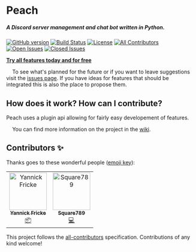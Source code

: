 # Peach
 ##### A Discord server management and chat bot written in Python.
[![GitHub version](https://img.shields.io/github/v/release/peach-bot/peach?color=brightgreen)](https://github.com/peach-bot/Peach/releases)
[![Build Status](https://api.travis-ci.com/peach-bot/Peach.svg?branch=master)](https://travis-ci.com/peach-bot/Peach/branches)
[![License](https://img.shields.io/github/license/peach-bot/Peach?color=brightgreen)](https://github.com/peach-bot/Peach/blob/master/LICENSE)
[![All Contributors](https://img.shields.io/badge/all_contributors-2-orange.svg)](#contributors)
[![Open Issues](https://img.shields.io/github/issues-raw/peach-bot/peach)](https://github.com/peach-bot/Peach/issues)
[![Closed Issues](https://img.shields.io/github/issues-closed-raw/peach-bot/peach?color=brightgreen)](https://github.com/peach-bot/Peach/issues)
 

[**Try all features today and for free**](http://bit.ly/peachbot)
 
<img src=https://user-images.githubusercontent.com/45462701/67280986-b47c5c00-f4ce-11e9-8c9c-5ab70ec5e392.png width=12px></img>
To see what's planned for the future or if you want to leave suggestions visit the [issues page](https://github.com/peach-bot/Peach/issues). If you have ideas for features that should be integrated this is also the place to propose them.

## How does it work? How can I contribute?

Peach uses a plugin api allowing for fairly easy developement of features.

<img src=https://user-images.githubusercontent.com/45462701/67281554-fbb71c80-f4cf-11e9-86ff-8ce8344518d8.png width=12px></img> You can find more information on the project in the [wiki](https://github.com/peach-bot/Peach/wiki).

## Contributors ✨

Thanks goes to these wonderful people ([emoji key](https://allcontributors.org/docs/en/emoji-key)):

<!-- ALL-CONTRIBUTORS-LIST:START - Do not remove or modify this section -->
<!-- prettier-ignore -->
<table>
  <tr>
    <td align="center"><a href="https://yannickfricke.de"><img src="https://avatars2.githubusercontent.com/u/591450?v=4" width="100px;" alt="Yannick Fricke"/><br /><sub><b>Yannick Fricke</b></sub></a><br /><a href="#platform-YannickFricke" title="Packaging/porting to new platform">📦</a></td>
    <td align="center"><a href="https://github.com/Square789"><img src="https://avatars0.githubusercontent.com/u/46634729?v=4" width="100px;" alt="Square789"/><br /><sub><b>Square789</b></sub></a><br /><a href="https://github.com/peach-bot/Peach/commits?author=Square789" title="Code">💻</a></td>
  </tr>
</table>

<!-- ALL-CONTRIBUTORS-LIST:END -->

This project follows the [all-contributors](https://github.com/all-contributors/all-contributors) specification. Contributions of any kind welcome!
